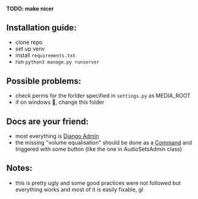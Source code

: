 #### TODO: make nicer

## Installation guide:
- clone repo
- set up venv
- install `requirements.txt`
- run `python3 manage.py runserver`

## Possible problems:
- check perms for the forlder specified in `settings.py` as MEDIA_ROOT
- if on windows 🤮, change this folder

## Docs are your friend:
- most everything is [Django Admin](https://docs.djangoproject.com/en/5.1/ref/contrib/admin/)
- the missing "volume equalisation" should be done as a [Command](https://docs.djangoproject.com/en/5.1/howto/custom-management-commands/) and triggered with some button (like the one in AudioSetsAdmin class)

## Notes:
- this is pretty ugly and some good practices were not followed but everything works and most of it is easily fixable, gl